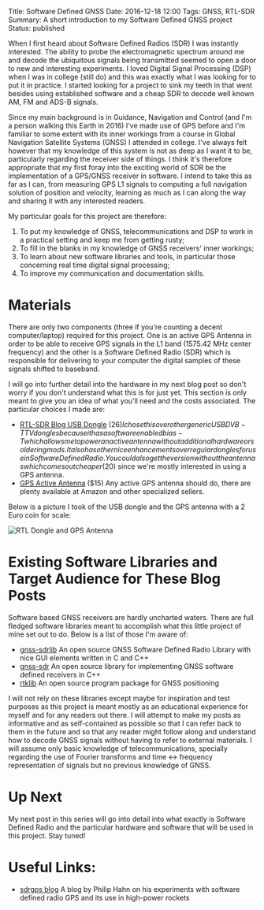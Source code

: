 Title: Software Defined GNSS
Date: 2016-12-18 12:00
Tags: GNSS, RTL-SDR
Summary: A short introduction to my Software Defined GNSS project
Status: published

When I first heard about Software Defined Radios (SDR) I was instantly interested. The ability to probe the electromagnetic spectrum around me and decode the ubiquitous signals being transmitted seemed to open a door to new and interesting experiments. I loved Digital Signal Processing (DSP) when I was in college (still do) and this was exactly what I was looking for to put it in practice. I started looking for a project to sink my teeth in that went besides using established software and a cheap SDR to decode well known AM, FM and ADS-B signals.

Since my main background is in Guidance, Navigation and Control (and I'm a person walking this Earth in 2016) I've made use of GPS before and I'm familiar to some extent with its inner workings from a course in Global Navigation Satellite Systems (GNSS) I attended in college. I've always felt however that my knowledge of this system is not as deep as I want it to be, particularly regarding the receiver side of things. I think it's therefore appropriate that my first foray into the exciting world of SDR be the implementation of a GPS/GNSS receiver in software. I intend to take this as far as I can, from measuring GPS L1 signals to computing a full navigation solution of position and velocity, learning as much as I can along the way and sharing it with any interested readers.

My particular goals for this project are therefore:

1. To put my knowledge of GNSS, telecommunications and DSP to work in a practical setting and keep me from getting rusty;
2. To fill in the blanks in my knowledge of GNSS receivers' inner workings;
3. To learn about new software libraries and tools, in particular those concerning real time digital signal processing;
4. To improve my communication and documentation skills.


# Materials

There are only two components (three if you're counting a decent computer/laptop) required for this project. One is an active GPS Antenna in order to be able to receive GPS signals in the L1 band (1575.42 MHz center frequency) and the other is a Software Defined Radio (SDR) which is responsible for delivering to your computer the digital samples of these signals shifted to baseband.

I will go into further detail into the hardware in my next blog post so don't worry if you don't understand what this is for just yet. This section is only meant to give you an idea of what you'll need and the costs associated. The particular choices I made are:

* [RTL-SDR Blog USB Dongle](https://www.amazon.com/RTL-SDR-Blog-RTL2832U-Software-Telescopic/dp/B011HVUEME/ref=lp_10230687011_1_1?srs=10230687011&ie=UTF8&qid=1482078660&sr=8-1) ($26) I chose this over other generic USB DVB-T TV dongles because it has a software enabled bias-T which allows me to power an active antenna without additional hardware or soldering mods. It also has other nice enhancements over regular dongles for use in Software Defined Radio. You could also get the version without the antennas which comes out cheaper ($20) since we're mostly interested in using a GPS antenna.
* [GPS Active Antenna](https://www.amazon.com/Waterproof-Active-Antenna-28dB-Gain/dp/B00LXRQY9A/ref=lp_10008493011_1_1?srs=10008493011&ie=UTF8&qid=1482079461&sr=8-1) ($15) Any active GPS antenna should do, there are plenty available at Amazon and other specialized sellers.

Below is a picture I took of the USB dongle and the GPS antenna with a 2 Euro coin for scale:

![RTL Dongle and GPS Antenna]({filename}/images/Rtl_Dongle_and_GPS_Antenna.jpg)

# Existing Software Libraries and Target Audience for These Blog Posts

Software based GNSS receivers are hardly uncharted waters. There are full fledged software libraries meant to accomplish what this little project of mine set out to do. Below is a list of those I'm aware of:


* [gnss-sdrlib](https://github.com/taroz/GNSS-SDRLIB) An open source GNSS Software Defined Radio Library with nice GUI elements written in C and C++
* [gnss-sdr](http://gnss-sdr.org) An open source library for implementing GNSS software defined receivers in C++
* [rtklib](http://www.rtklib.com/) An open source program package for GNSS positioning


I will not rely on these libraries except maybe for inspiration and test purposes as this project is meant mostly as an educational experience for myself and for any readers out there. I will attempt to make my posts as informative and as self-contained as possible so that I can refer back to them in the future and so that any reader might follow along and understand how to decode GNSS signals without having to refer to external materials. I will assume only basic knowledge of telecommunications, specially regarding the use of Fourier transforms and time <-> frequency representation of signals but no previous knowledge of GNSS.

# Up Next

My next post in this series will go into detail into what exactly is Software Defined Radio and the particular hardware and software that will be used in this project. Stay tuned!

# Useful Links:

* [sdrgps blog](http://sdrgps.blogspot.com) A blog by Philip Hahn on his experiments with software defined radio GPS and its use in high-power rockets

